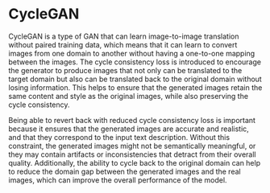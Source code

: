 # CycleGAN

CycleGAN is a type of GAN that can learn image-to-image translation without paired training data, which means that it can learn to convert images from one domain to another without having a one-to-one mapping between the images. The cycle consistency loss is introduced to encourage the generator to produce images that not only can be translated to the target domain but also can be translated back to the original domain without losing information. This helps to ensure that the generated images retain the same content and style as the original images, while also preserving the cycle consistency.

Being able to revert back with reduced cycle consistency loss is important because it ensures that the generated images are accurate and realistic, and that they correspond to the input text description. Without this constraint, the generated images might not be semantically meaningful, or they may contain artifacts or inconsistencies that detract from their overall quality. Additionally, the ability to cycle back to the original domain can help to reduce the domain gap between the generated images and the real images, which can improve the overall performance of the model.